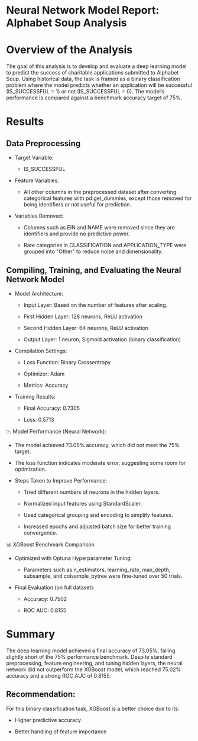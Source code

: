 # Neural Network Model Report: Alphabet Soup Analysis

# Overview of the Analysis
The goal of this analysis is to develop and evaluate a deep learning model to predict the success of charitable applications submitted to Alphabet Soup. Using historical data, the task is framed as a binary classification problem where the model predicts whether an application will be successful (IS_SUCCESSFUL = 1) or not (IS_SUCCESSFUL = 0). The model’s performance is compared against a benchmark accuracy target of 75%.

# Results 

## Data Preprocessing
* Target Variable:

    * IS_SUCCESSFUL

* Feature Variables:

    * All other columns in the preprocessed dataset after converting categorical features with pd.get_dummies, except those removed for being identifiers or not useful for prediction.

* Variables Removed:

    * Columns such as EIN and NAME were removed since they are identifiers and provide no predictive power.

    * Rare categories in CLASSIFICATION and APPLICATION_TYPE were grouped into "Other" to reduce noise and dimensionality.

## Compiling, Training, and Evaluating the Neural Network Model
* Model Architecture:

    * Input Layer: Based on the number of features after scaling.

    * First Hidden Layer: 128 neurons, ReLU activation

    * Second Hidden Layer: 64 neurons, ReLU activation

    * Output Layer: 1 neuron, Sigmoid activation (binary classification)

* Compilation Settings:

    * Loss Function: Binary Crossentropy

    * Optimizer: Adam

    * Metrics: Accuracy

* Training Results:

    * Final Accuracy: 0.7305

    * Loss: 0.5713

📉 Model Performance (Neural Network):

* The model achieved 73.05% accuracy, which did not meet the 75% target.

* The loss function indicates moderate error, suggesting some room for optimization.

* Steps Taken to Improve Performance:

    * Tried different numbers of neurons in the hidden layers.

    * Normalized input features using StandardScaler.

    * Used categorical grouping and encoding to simplify features.

    * Increased epochs and adjusted batch size for better training convergence.

📊 XGBoost Benchmark Comparison
* Optimized with Optuna Hyperparameter Tuning:

    * Parameters such as n_estimators, learning_rate, max_depth, subsample, and colsample_bytree were fine-tuned over 50 trials.

* Final Evaluation (on full dataset):

    * Accuracy: 0.7502

    * ROC AUC: 0.8155

# Summary
The deep learning model achieved a final accuracy of 73.05%, falling slightly short of the 75% performance benchmark. Despite standard preprocessing, feature engineering, and tuning hidden layers, the neural network did not outperform the XGBoost model, which reached 75.02% accuracy and a strong ROC AUC of 0.8155.

## Recommendation:
For this binary classification task, XGBoost is a better choice due to its:

* Higher predictive accuracy

* Better handling of feature importance